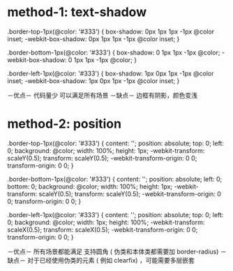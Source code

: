 # method-1: text-shadow
.border-top-1px(@color: '#333') {
box-shadow: 0px 1px 1px -1px @color inset;
-webkit-box-shadow: 0px 1px 1px -1px @color inset;
}

.border-bottom-1px(@color: '#333') {
box-shadow: 0 1px 1px -1px @color;
-webkit-box-shadow: 0 1px 1px -1px @color;
}

.border-left-1px(@color: '#333') {
box-shadow: 1px 0px 1px -1px @color inset;
-webkit-box-shadow: 1px 0px 1px -1px @color inset;
}

－优点－
代码量少
可以满足所有场景
－缺点－
边框有阴影，颜色变浅

# method-2: position
.border-top-1px(@color: '#333') {
content: '';
position: absolute;
top: 0;
left: 0;
background: @color;
width: 100%;
height: 1px;
-webkit-transform: scaleY(0.5);
transform: scaleY(0.5);
-webkit-transform-origin: 0 0;
transform-origin: 0 0;
}

.border-bottom-1px(@color: '#333') {
content: '';
position: absolute;
left: 0;
bottom: 0;
background: @color;
width: 100%;
height: 1px;
-webkit-transform: scaleY(0.5);
transform: scaleY(0.5);
-webkit-transform-origin: 0 0;
transform-origin: 0 0;
}

.border-left-1px(@color: '#333') {
content: '';
position: absolute;
top: 0;
left: 0;
background: @color;
width: 1px;
height: 100%;
-webkit-transform: scaleX(0.5);
transform: scaleX(0.5);
-webkit-transform-origin: 0 0;
transform-origin: 0 0;
}

－优点－
所有场景都能满足
支持圆角 ( 伪类和本体类都需要加 border-radius)
－缺点－
对于已经使用伪类的元素 ( 例如 clearfix) ，可能需要多层嵌套


